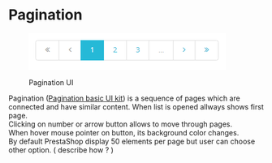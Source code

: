 # Pagination

<figure><img src="../../../.gitbook/assets/image (5) (1).png" alt=""><figcaption><p>Pagination UI</p></figcaption></figure>

Pagination ([Pagination basic UI kit](https://build.prestashop-project.org/prestashop-ui-kit/?path=/story/pagination--basic)) is a sequence of pages which are connected and have similar content. When list is opened allways shows first page. \
Clicking on number or arrow button allows to move through pages. \
When hover mouse pointer on button, its background color changes. \
By default PrestaShop display 50 elements per page but user can choose other option.  ( describe how ? )&#x20;
